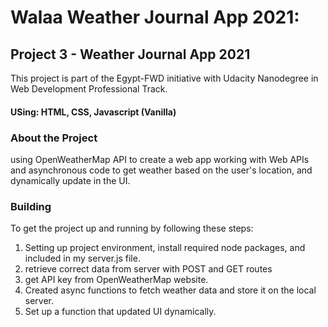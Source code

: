 # Walaa Weather Journal App 2021:

## Project 3 - Weather Journal App 2021
This project is part of the Egypt-FWD initiative with Udacity Nanodegree in Web Development Professional Track.

#### USing: HTML, CSS, Javascript (Vanilla)


### About the  Project
using OpenWeatherMap API to  create a web app working with Web APIs and asynchronous code
to get weather based on the user's location, and dynamically update in the UI.

### Building
To get the project up and running by following these steps:

1. Setting up project environment, install required node packages, and included in my server.js file.
2. retrieve correct data from server with POST and GET routes
3. get API key from OpenWeatherMap website.
4. Created async functions to fetch weather data and store it on the local server. 
5. Set up a function that updated UI dynamically.




